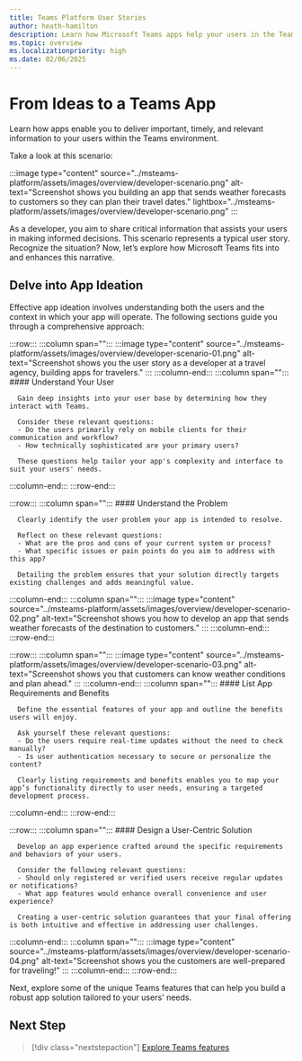 ```yaml
---
title: Teams Platform User Stories
author: heath-hamilton
description: Learn how Microsoft Teams apps help your users in the Teams environment. Understand the user challenges, app requirements, benefits, and user-centric solutions.
ms.topic: overview
ms.localizationpriority: high
ms.date: 02/06/2025
---
```

# From Ideas to a Teams App

Learn how apps enable you to deliver important, timely, and relevant information to your users within the Teams environment.

Take a look at this scenario:

:::image type="content" source="../msteams-platform/assets/images/overview/developer-scenario.png" alt-text="Screenshot shows you building an app that sends weather forecasts to customers so they can plan their travel dates." lightbox="../msteams-platform/assets/images/overview/developer-scenario.png" :::

As a developer, you aim to share critical information that assists your users in making informed decisions. This scenario represents a typical user story. Recognize the situation? Now, let’s explore how Microsoft Teams fits into and enhances this narrative.

## Delve into App Ideation

Effective app ideation involves understanding both the users and the context in which your app will operate. The following sections guide you through a comprehensive approach:

:::row:::
   :::column span="":::
      :::image type="content" source="../msteams-platform/assets/images/overview/developer-scenario-01.png" alt-text="Screenshot shows you the user story as a developer at a travel agency, building apps for travelers." :::
   :::column-end:::
   :::column span="":::
      #### Understand Your User

      Gain deep insights into your user base by determining how they interact with Teams.  
      
      Consider these relevant questions:
      - Do the users primarily rely on mobile clients for their communication and workflow?
      - How technically sophisticated are your primary users?  
      
      These questions help tailor your app's complexity and interface to suit your users' needs.
   :::column-end:::
:::row-end:::

:::row:::
   :::column span="":::
      #### Understand the Problem

      Clearly identify the user problem your app is intended to resolve.
      
      Reflect on these relevant questions:
      - What are the pros and cons of your current system or process?
      - What specific issues or pain points do you aim to address with this app?
      
      Detailing the problem ensures that your solution directly targets existing challenges and adds meaningful value.
   :::column-end:::
   :::column span="":::
       :::image type="content" source="../msteams-platform/assets/images/overview/developer-scenario-02.png" alt-text="Screenshot shows you how to develop an app that sends weather forecasts of the destination to customers." :::
   :::column-end:::
:::row-end:::

:::row:::
   :::column span="":::
      :::image type="content" source="../msteams-platform/assets/images/overview/developer-scenario-03.png" alt-text="Screenshot shows you that customers can know weather conditions and plan ahead." :::
   :::column-end:::
   :::column span="":::
      #### List App Requirements and Benefits

      Define the essential features of your app and outline the benefits users will enjoy.  
      
      Ask yourself these relevant questions:
      - Do the users require real-time updates without the need to check manually?
      - Is user authentication necessary to secure or personalize the content?
      
      Clearly listing requirements and benefits enables you to map your app’s functionality directly to user needs, ensuring a targeted development process.
   :::column-end:::
:::row-end:::

:::row:::
   :::column span="":::
      #### Design a User-Centric Solution

      Develop an app experience crafted around the specific requirements and behaviors of your users.  
      
      Consider the following relevant questions:
      - Should only registered or verified users receive regular updates or notifications?
      - What app features would enhance overall convenience and user experience?
      
      Creating a user-centric solution guarantees that your final offering is both intuitive and effective in addressing user challenges.
   :::column-end:::
   :::column span="":::
       :::image type="content" source="../msteams-platform/assets/images/overview/developer-scenario-04.png" alt-text="Screenshot shows you the customers are well-prepared for traveling!" :::
   :::column-end:::
:::row-end:::

Next, explore some of the unique Teams features that can help you build a robust app solution tailored to your users' needs.

## Next Step

> [!div class="nextstepaction"]
> [Explore Teams features](overview-explore.md)